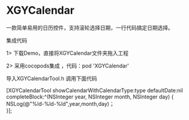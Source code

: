 # XGYCalendar
一款简单易用的日历控件，支持滚轮选择日期，一行代码搞定日期选择。

集成代码

1> 下载Demo，直接将XGYCalendar文件夹拖入工程

2> 采用cocopods集成 ，代码：pod 'XGYCalendar'

导入XGYCalendarTool.h 调用下面代码

[XGYCalendarTool showCalendarWithCalendarType:type defaultDate:nil completeBlock:^(NSInteger year, NSInteger month, NSInteger day) {    
        NSLog(@"%ld-%ld-%ld",year,month,day)；   
    }];
